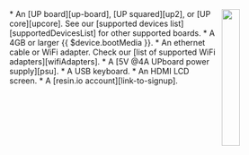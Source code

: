 <img style="float: right;padding-left: 10px;" src="/img/up-board/up-board.png" width="25%">
* An [UP board][up-board], [UP squared][up2], or [UP core][upcore]. See our [supported devices list][supportedDevicesList] for other supported boards.
* A 4GB or larger {{ $device.bootMedia }}.
* An ethernet cable or WiFi adapter. Check our [list of supported WiFi adapters][wifiAdapters].
* A [5V @4A UPboard power supply][psu].
* A USB keyboard.
* An HDMI LCD screen.
* A [resin.io account][link-to-signup].

[up-board]:http://www.up-board.org/up/
[up2]:http://www.up-board.org/upsquared/
[upcore]:http://www.up-board.org/upcore/
[psu]:http://up-shop.org/up-peripherals/65-dc-power-adapter-for-up-board-eu-plug.html
[wifiAdapters]:/hardware/wifi-dongles/
[supportedDevicesList]:/hardware/devices/

[link-to-signup]:https://dashboard.resin.io/signup
